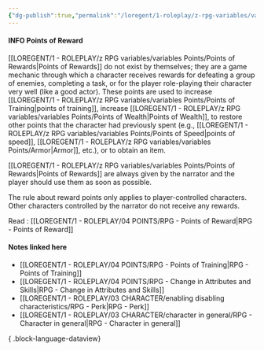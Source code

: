 ```yaml
---
{"dg-publish":true,"permalink":"/loregent/1-roleplay/z-rpg-variables/variables-points/points-of-rewards/","noteIcon":""}
---
```


#### INFO Points of Reward

[[LOREGENT/1 - ROLEPLAY/z RPG variables/variables Points/Points of Rewards\|Points of Rewards]] do not exist by themselves; they are a game mechanic through which a character receives rewards for defeating a group of enemies, completing a task, or for the player role-playing their character very well (like a good actor). These points are used to increase [[LOREGENT/1 - ROLEPLAY/z RPG variables/variables Points/Points of Training\|points of training]], increase [[LOREGENT/1 - ROLEPLAY/z RPG variables/variables Points/Points of Wealth\|Points of Wealth]], to restore other points that the character had previously spent (e.g., [[LOREGENT/1 - ROLEPLAY/z RPG variables/variables Points/Points of Speed\|points of speed]], [[LOREGENT/1 - ROLEPLAY/z RPG variables/variables Points/Armor\|Armor]], etc.), or to obtain an item.

[[LOREGENT/1 - ROLEPLAY/z RPG variables/variables Points/Points of Rewards\|Points of Rewards]] are always given by the narrator and the player should use them as soon as possible.

The rule about reward points only applies to player-controlled characters. Other characters controlled by the narrator do not receive any rewards.

Read : [[LOREGENT/1 - ROLEPLAY/04 POINTS/RPG - Points of Reward\|RPG - Points of Reward]]

#### Notes linked here
- [[LOREGENT/1 - ROLEPLAY/04 POINTS/RPG - Points of Training\|RPG - Points of Training]]
- [[LOREGENT/1 - ROLEPLAY/04 POINTS/RPG - Change in Attributes and Skills\|RPG - Change in Attributes and Skills]]
- [[LOREGENT/1 - ROLEPLAY/03 CHARACTER/enabling disabling characteristics/RPG - Perk\|RPG - Perk]]
- [[LOREGENT/1 - ROLEPLAY/03 CHARACTER/character in general/RPG - Character in general\|RPG - Character in general]]

{ .block-language-dataview}
